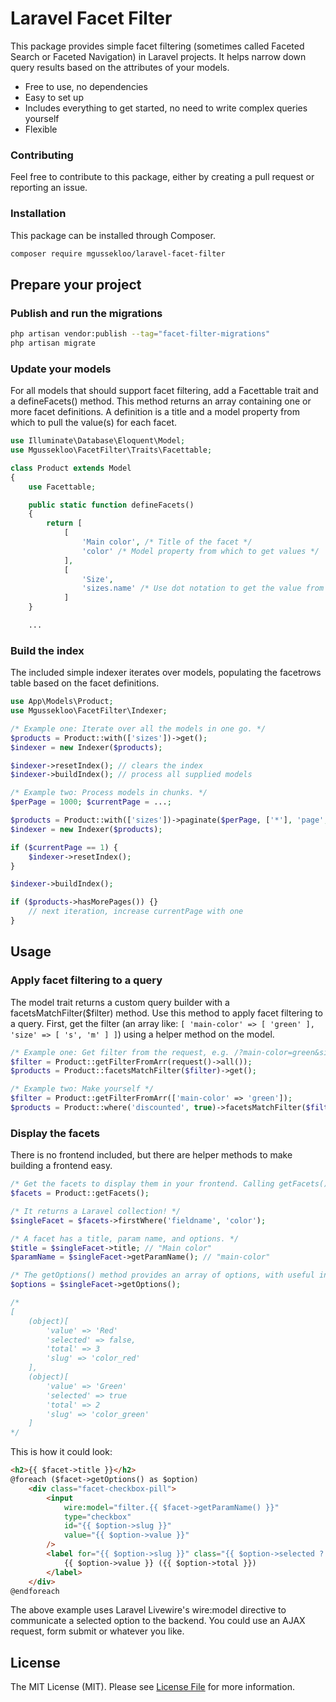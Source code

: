 # Laravel Facet Filter

This package provides simple facet filtering (sometimes called Faceted Search or Faceted Navigation) in Laravel projects. It helps narrow down query results based on the attributes of your models.

- Free to use, no dependencies
- Easy to set up
- Includes everything to get started, no need to write complex queries yourself
- Flexible

### Contributing

Feel free to contribute to this package, either by creating a pull request or reporting an issue.

### Installation

This package can be installed through Composer.

``` bash
composer require mgussekloo/laravel-facet-filter
```

## Prepare your project

### Publish and run the migrations

``` bash
php artisan vendor:publish --tag="facet-filter-migrations"
php artisan migrate
```

### Update your models

For all models that should support facet filtering, add a Facettable trait and
a defineFacets() method. This method returns an array containing one or more facet definitions. A definition is a title and a model property
from which to pull the value(s) for each facet.

``` php
use Illuminate\Database\Eloquent\Model;
use Mgussekloo\FacetFilter\Traits\Facettable;

class Product extends Model
{
    use Facettable;

    public static function defineFacets()
    {
        return [
            [
                'Main color', /* Title of the facet */
                'color' /* Model property from which to get values */
            ],
            [
                'Size',
                'sizes.name' /* Use dot notation to get the value from related models. */
            ]
    }

    ...

```

### Build the index

The included simple indexer iterates over models, populating the facetrows table based on the facet definitions.

``` php
use App\Models\Product;
use Mgussekloo\FacetFilter\Indexer;

/* Example one: Iterate over all the models in one go. */
$products = Product::with(['sizes'])->get();
$indexer = new Indexer($products);

$indexer->resetIndex(); // clears the index
$indexer->buildIndex(); // process all supplied models

/* Example two: Process models in chunks. */
$perPage = 1000; $currentPage = ...;

$products = Product::with(['sizes'])->paginate($perPage, ['*'], 'page', $currentPage);
$indexer = new Indexer($products);

if ($currentPage == 1) {
    $indexer->resetIndex();
}

$indexer->buildIndex();

if ($products->hasMorePages()) {}
    // next iteration, increase currentPage with one
}
```

## Usage

### Apply facet filtering to a query

The model trait returns a custom query builder with a facetsMatchFilter($filter) method. Use this method to apply facet filtering to a query. First, get the filter (an array like: `[ 'main-color' => [ 'green' ], 'size' => [ 's', 'm' ] ]`) using a helper method on the model.

``` php
/* Example one: Get filter from the request, e.g. /?main-color=green&size=[s,m] becomes  [ 'main-color' => [ 'green' ], 'size' => [ 's', 'm' ] ]*/
$filter = Product::getFilterFromArr(request()->all());
$products = Product::facetsMatchFilter($filter)->get();

/* Example two: Make yourself */
$filter = Product::getFilterFromArr(['main-color' => 'green']);
$products = Product::where('discounted', true)->facetsMatchFilter($filter)->get();
```

### Display the facets

There is no frontend included, but there are helper methods to make building a frontend easy.

``` php
/* Get the facets to display them in your frontend. Calling getFacets() after you've called facetsMatchFilter() lets the facets have the correct option counts for the queried results. */
$facets = Product::getFacets();

/* It returns a Laravel collection! */
$singleFacet = $facets->firstWhere('fieldname', 'color');

/* A facet has a title, param name, and options. */
$title = $singleFacet->title; // "Main color"
$paramName = $singleFacet->getParamName(); // "main-color"

/* The getOptions() method provides an array of options, with useful info such as the total result count within the current query. */
$options = $singleFacet->getOptions();

/*
[
    (object)[
        'value' => 'Red'
        'selected' => false,
        'total' => 3
        'slug' => 'color_red'
    ],
    (object)[
        'value' => 'Green'
        'selected' => true
        'total' => 2
        'slug' => 'color_green'
    ]
*/

```

This is how it could look:

``` html
<h2>{{ $facet->title }}</h2>
@foreach ($facet->getOptions() as $option)
    <div class="facet-checkbox-pill">
        <input
            wire:model="filter.{{ $facet->getParamName() }}"
            type="checkbox"
            id="{{ $option->slug }}"
            value="{{ $option->value }}"
        />
        <label for="{{ $option->slug }}" class="{{ $option->selected ? 'selected' : '' }}">
            {{ $option->value }} ({{ $option->total }})
        </label>
    </div>
@endforeach
```

The above example uses Laravel Livewire's wire:model directive to communicate a selected option to the backend. You could use an AJAX request, form submit or whatever you like.

## License

The MIT License (MIT). Please see [License File](LICENSE.md) for more information.

